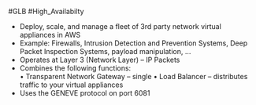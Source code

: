 #GLB #High_Availabilty 

- Deploy, scale, and manage a fleet of 3rd party network virtual appliances in AWS
- Example: Firewalls, Intrusion Detection and Prevention Systems, Deep Packet Inspection Systems, payload manipulation, ...
- Operates at Layer 3 (Network Layer) – IP Packets
- Combines the following functions:  
    • Transparent Network Gateway – single
    • Load Balancer – distributes traffic to your virtual appliances
- Uses the GENEVE protocol on port 6081

